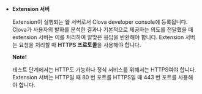 * **Extension 서버**

	Extension이 실행되는 웹 서버로서 Clova developer console에 등록됩니다. Clova가 사용자의 발화를 분석한 결과나 기본적으로 제공하는 의도를 전달했을 때 extension 서버는 이를 처리하여 알맞은 응답을 반환해야 합니다. Extension 서버는 요청을 처리할 때 **HTTPS 프로토콜**을 사용해야 합니다.

	<div class="note">
		<p><strong>Note!</strong></p>
		<p>테스트 단계에서는 HTTP도 가능하나 정식 서비스를 위해서는 HTTPS여야 합니다. Extension 서버는 HTTP일 때 80 번 포트를 HTTPS일 때 443 번 포트를 사용해야 합니다.</p>
	</div>
